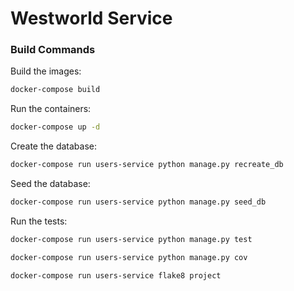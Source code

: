 # Westworld Service

### Build Commands

Build the images:

```bash
docker-compose build
```

Run the containers:

```bash
docker-compose up -d
```

Create the database:

```bash
docker-compose run users-service python manage.py recreate_db
```

Seed the database:

```bash
docker-compose run users-service python manage.py seed_db
```

Run the tests:

```bash
docker-compose run users-service python manage.py test
```

```bash
docker-compose run users-service python manage.py cov
```

```bash
docker-compose run users-service flake8 project
```
